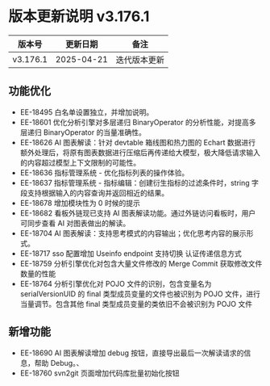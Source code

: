 # 版本更新说明 v3.176.1

| 版本号<br/>   | 更新日期<br/>   | 备注<br/>         |
| ------------- | --------------- | ----------------- |
| v3.176.1<br/> | 2025-04-21<br/> | 迭代版本更新<br/> |

## 功能优化

- EE-18495 白名单设置独立，并增加说明。
- EE-18601 优化分析引擎对多层递归 BinaryOperator 的分析性能，对提高多层递归 BinaryOperator 的当量准确性。
- EE-18626 AI 图表解读：针对 devtable 箱线图和热力图的 Echart 数据进行额外处理后，将原有图表数据进行压缩后再传递给大模型，极大降低请求输入的内容超过模型上下文限制的可能性。
- EE-18636 指标管理系统 - 优化指标列表的操作体验。
- EE-18637 指标管理系统 - 指标编辑：创建衍生指标的过滤条件时，string 字段支持根据输入的内容查询并返回相近的结果。
- EE-18678 增加模块性为 0 时候的提示
- EE-18682 看板外链现已支持 AI 图表解读功能。通过外链访问看板时，用户可同步查看 AI 对图表做出的解读。
- EE-18704 AI 图表解读：支持思考模式的内容输出；优化思考内容的展示形式。
- EE-18717 sso 配置增加 Useinfo endpoint 支持切换 认证传递信息方式
- EE-18759 分析引擎优化对包含大量文件修改的 Merge Commit 获取修改文件数量的性能
- EE-18764 分析引擎优化对 POJO 文件的识别，包含变量名为 serialVersionUID 的 final 类型成员变量的文件也被识别为 POJO 文件，进行当量调节。包含其他 final 类型成员变量的类依旧不会被识别为 POJO 文件

## 新增功能

- EE-18690 AI 图表解读增加 debug 按钮，直接导出最后一次解读请求的信息，帮助 Debug。、
- EE-18760 svn2git 页面增加代码库批量初始化按钮


